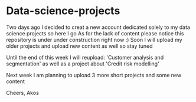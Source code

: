 # Data-science-projects

Two days ago I decided to creat a new account dedicated solely to my data science projects so here I go
As for the lack of content please notice this repository is under under construction right now :)
Soon I will upload my older projects and upload new content as well so stay tuned

Until the end of this week I will reupload:
'Customer analysis and segmentation' 
as well as a project about 
'Credit risk modelling'

Next week I am planning to upload 3 more short projects and some new content

Cheers,
Akos
